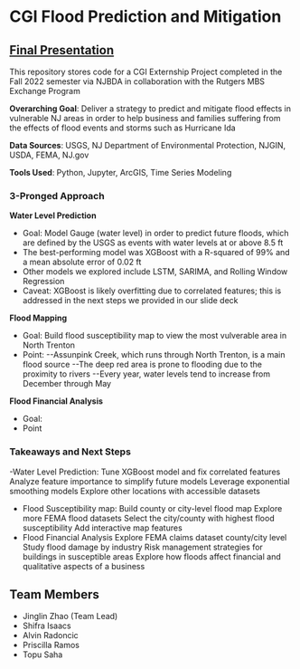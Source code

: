 # CGI Flood Prediction and Mitigation
## [Final Presentation](https://docs.google.com/presentation/d/13MLbYKmZbhku9h3XqiFmrV2p6uzkDECL71DOnnmPDoA/edit?usp=sharing)

This repository stores code for a CGI Externship Project completed in the Fall 2022 semester via NJBDA in collaboration with the Rutgers MBS Exchange Program

**Overarching Goal**: Deliver a strategy to predict and mitigate flood effects in vulnerable NJ areas in order to help business and families suffering from the effects of flood events and storms such as Hurricane Ida

**Data Sources**: USGS, NJ Department of Environmental Protection, NJGIN, USDA, FEMA, NJ.gov

**Tools Used**: Python, Jupyter, ArcGIS, Time Series Modeling

### 3-Pronged Approach
**Water Level Prediction**
- Goal: Model Gauge (water level) in order to predict future floods, which are defined by the USGS as events with water levels at or above 8.5 ft
- The best-performing model was XGBoost with a R-squared of 99% and a mean absolute error of 0.02 ft
- Other models we explored include LSTM, SARIMA, and Rolling Window Regression
- Caveat: XGBoost is likely overfitting due to correlated features; this is addressed in the next steps we provided in our slide deck

**Flood Mapping**
- Goal: Build flood susceptibility map to view the most vulverable area in North Trenton
- Point:
--Assunpink Creek, which runs through North Trenton, is a main flood source
--The deep red area is prone to flooding due to the proximity to rivers 
--Every year, water levels tend to increase from December through May

**Flood Financial Analysis**
- Goal: 
- Point

### Takeaways and Next Steps
-Water Level Prediction:
Tune XGBoost model and fix correlated features
Analyze feature importance to simplify future models
Leverage exponential smoothing models
Explore other locations with accessible datasets
- Flood Susceptibility map:
Build county or city-level flood map
Explore more FEMA flood datasets
Select the city/county with highest flood susceptibility
Add interactive map features
- Flood Financial Analysis
Explore FEMA claims dataset county/city level
Study flood damage by industry
Risk management strategies for buildings in susceptible areas
Explore how floods affect financial and qualitative aspects of a business

## Team Members
- Jinglin Zhao (Team Lead)
- Shifra Isaacs
- Alvin Radoncic
- Priscilla Ramos
- Topu Saha
